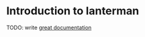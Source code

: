 # Introduction to lanterman

TODO: write [great documentation](http://jacobian.org/writing/what-to-write/)
